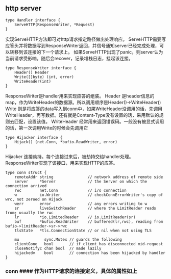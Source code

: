 ## http server 
```
type Handler interface {
	ServeHTTP(ResponseWriter, *Request)
}
```
实现ServeHTTP方法即可对http请求指定路径做出处理响应。
ServeHTTP需要写应答头并将数据写到ResponseWriter返回，并信号通知server已经完成处理，可以转移到该连接的下一个请求上。
如果ServeHTTP出现了panic，则server认为当前请求受影响。随后会recover，记录堆栈日志，挂起该连接。

```
type ResponseWriter interface {
	Header() Header
	Write([]byte) (int, error)
	WriteHeader(int)
}
```
ResponseWriter是handler用来实现应答的组装。
Header 是header信息的map，作为WriteHeader的数据源。所以调用顺序是Header()->WriteHeader()
Write 则是将应答的data写入到conn中，如果WriteHeader没调用的话，先调用WriteHeader，再写数据。还有就是Content-Type没有设置的话，采用默认的规则去匹配，设置该值。
WriteHeader 经常用来返回错误码。一般没有被显式调用的话，第一次调用Write的时候会先调用它

```
type Hijacker interface {
	Hijack() (net.Conn, *bufio.ReadWriter, error)
}
```
Hijacker 连接劫持。每个连接过来后，被劫持交给handler处理。ResponseWriter实现了该接口，用来实现HTTP的应答。

```
type conn struct {
	remoteAddr string               // network address of remote side
	server     *Server              // the Server on which the connection arrived
	rwc        net.Conn             // i/o connection
	w          io.Writer            // checkConnErrorWriter's copy of wrc, not zeroed on Hijack
	werr       error                // any errors writing to w
	sr         liveSwitchReader     // where the LimitReader reads from; usually the rwc
	lr         *io.LimitedReader    // io.LimitReader(sr)
	buf        *bufio.ReadWriter    // buffered(lr,rwc), reading from bufio->limitReader->sr->rwc
	tlsState   *tls.ConnectionState // or nil when not using TLS
 
	mu           sync.Mutex // guards the following
	clientGone   bool       // if client has disconnected mid-request
	closeNotifyc chan bool  // made lazily
	hijackedv    bool       // connection has been hijacked by handler
}
```
### conn #### 作为HTTP请求的连接定义，具体的属性如上




